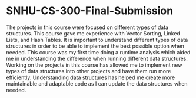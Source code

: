 # SNHU-CS-300-Final-Submission

The projects in this course were focused on different types of data structures. This course gave me experience with Vector Sorting, Linked Lists, and Hash Tables. It is important to understand different types of data structures in order to be able to implement the best possible option when needed. This course was my first time doing a runtime analysis which aided me in understanding the difference when running different data structures. Working on the projects in this course has allowed me to implement new types of data structures into other projects and have them run more efficiently. Understanding data structures has helped me create more maintainable and adaptable code as I can update the data structures when needed.
